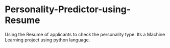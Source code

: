 # Personality-Predictor-using-Resume
Using the Resume of applicants to check the personality type. Its a Machine Learning project using python language.

